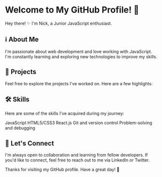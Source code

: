 # Welcome to My GitHub Profile! 👋

Hey there! ✨ I'm Nick, a Junior JavaScript enthusiast.

## ℹ️ About Me

I'm passionate about web development and love working with JavaScript. I'm constantly learning and exploring new technologies to improve my skills.

## 🚀 Projects

Feel free to explore the projects I've worked on. Here are a few highlights:


## 🛠️ Skills

Here are some of the skills I've acquired during my journey:

JavaScript
HTML5/CSS3
React.js
Git and version control
Problem-solving and debugging

## 🤝 Let's Connect

I'm always open to collaboration and learning from fellow developers. If you'd like to connect, feel free to reach out to me via LinkedIn or Twitter.

Thanks for visiting my GitHub profile. Have a great day! 🌟

